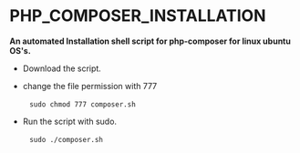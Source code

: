 # PHP_COMPOSER_INSTALLATION

   **An automated Installation shell script for php-composer  for linux ubuntu OS's.**

* Download the script.

* change the file permission with 777 
   
    ` ` ` sudo chmod 777 composer.sh ` ` `

* Run the script with sudo.  
    
    ` ` ` sudo ./composer.sh ` ` `
